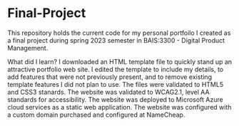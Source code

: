 # Final-Project
This repository holds the current code for my personal portfoilo I created as a final project during spring 2023 semester in BAIS:3300 - Digital Product Management.

What did I learn?
I downloaded an HTML template file to quickly stand up an attractive portfolio web site.
I edited the template to include my details, to add features that were not previously present, and to remove existing template features I did not plan to use.
The files were validated to HTML5 and CSS3 stanards.
The website was validated to WCAG2.1, level AA standards for accessibility.
The website was deployed to Microsoft Azure cloud services as a static web application.
The website was configured with a custom domain purchased and configured at NameCheap.
